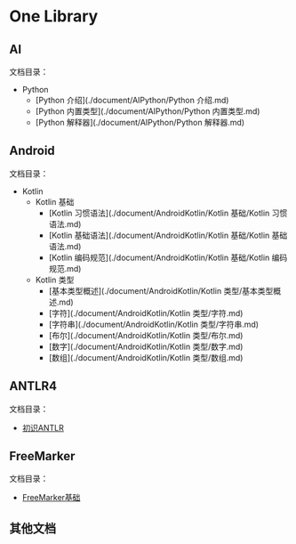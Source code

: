 # One Library

## AI

文档目录：

- Python
  - [Python 介绍](./document/AIPython/Python 介绍.md)
  - [Python 内置类型](./document/AIPython/Python 内置类型.md)
  - [Python 解释器](./document/AIPython/Python 解释器.md)

## Android

文档目录：

- Kotlin
  - Kotlin 基础
    - [Kotlin 习惯语法](./document/AndroidKotlin/Kotlin 基础/Kotlin 习惯语法.md)
    - [Kotlin 基础语法](./document/AndroidKotlin/Kotlin 基础/Kotlin 基础语法.md)
    - [Kotlin 编码规范](./document/AndroidKotlin/Kotlin 基础/Kotlin 编码规范.md)
  - Kotlin 类型
    - [基本类型概述](./document/AndroidKotlin/Kotlin 类型/基本类型概述.md)
    - [字符](./document/AndroidKotlin/Kotlin 类型/字符.md)
    - [字符串](./document/AndroidKotlin/Kotlin 类型/字符串.md)
    - [布尔](./document/AndroidKotlin/Kotlin 类型/布尔.md)
    - [数字](./document/AndroidKotlin/Kotlin 类型/数字.md)
    - [数组](./document/AndroidKotlin/Kotlin 类型/数组.md)

## ANTLR4

文档目录：

- [初识ANTLR](./document/ANTLR4初识ANTLR.md)

## FreeMarker

文档目录：

- [FreeMarker基础](./document/FreeMarkerFreeMarker基础.md)


## 其他文档

